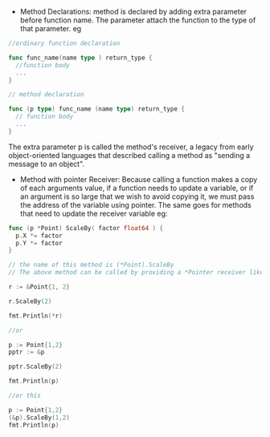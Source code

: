 - Method Declarations: method is declared by adding extra parameter before function name. The parameter attach the function to the type of that parameter. eg

```go
//ordinary function declaration

func func_name(name type ) return_type {
  //function body
  ...
}

// method declaration

func (p type) func_name (name type) return_type {
  // function body
  ...
}
```

The extra parameter p is called the method's receiver, a legacy from early object-oriented languages that described calling a method as "sending a message to an object".

- Method with pointer Receiver: Because calling a function makes a copy of each arguments value, if a function needs to update a variable, or if an argument is so large that we wish
  to avoid copying it, we must pass the address of the variable using pointer. The same goes for methods that need to update the receiver variable eg:

```go
func (p *Point) ScaleBy( factor float64 ) {
  p.X *= factor
  p.Y *= factor
}

// the name of this method is (*Point).ScaleBy
// The above method can be called by providing a *Pointer receiver like this

r := &Point{1, 2}

r.ScaleBy(2)

fmt.Println(*r)

//or

p := Point{1,2}
pptr := &p

pptr.ScaleBy(2)

fmt.Println(p)

//or this

p := Point{1,2}
(&p).ScaleBy(1,2)
fmt.Println(p)
```
